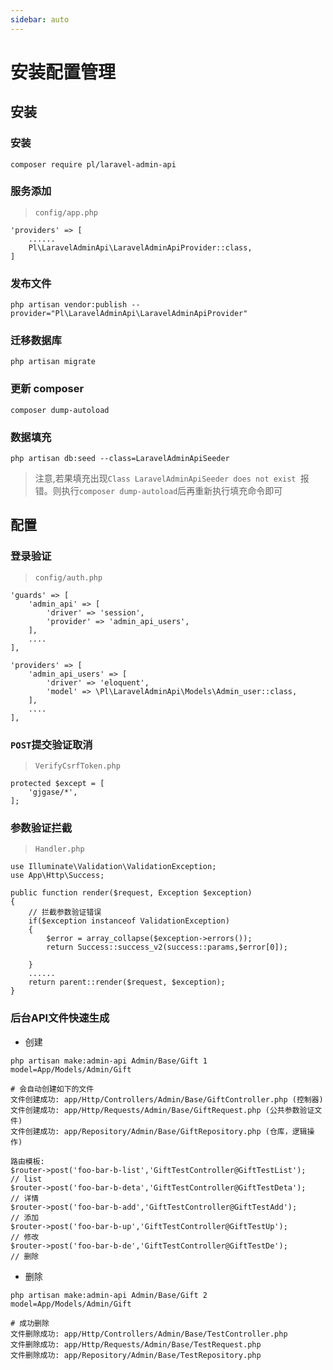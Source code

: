 ```yaml
---
sidebar: auto
---
```


# 安装配置管理

## 安装

### 安装
```
composer require pl/laravel-admin-api
```

### 服务添加

> `config/app.php`

```
'providers' => [
    ......
    Pl\LaravelAdminApi\LaravelAdminApiProvider::class,
]
```

### 发布文件
```
php artisan vendor:publish --provider="Pl\LaravelAdminApi\LaravelAdminApiProvider"
```

### 迁移数据库
```
php artisan migrate
```

### 更新 composer
``` 
composer dump-autoload
```

### 数据填充
```
php artisan db:seed --class=LaravelAdminApiSeeder
```

> 注意,若果填充出现`Class LaravelAdminApiSeeder does not exist `报错。则执行`composer dump-autoload`后再重新执行填充命令即可


## 配置

### 登录验证
> `config/auth.php`
```
'guards' => [
    'admin_api' => [
        'driver' => 'session',
        'provider' => 'admin_api_users',
    ],
    ....
],

'providers' => [
    'admin_api_users' => [
        'driver' => 'eloquent',
        'model' => \Pl\LaravelAdminApi\Models\Admin_user::class,
    ],
    ....
],
```

### `POST`提交验证取消
> `VerifyCsrfToken.php`
```
protected $except = [
    'gjgase/*',
];
```

### 参数验证拦截
>`Handler.php`
```
use Illuminate\Validation\ValidationException;
use App\Http\Success;

public function render($request, Exception $exception)
{
    // 拦截参数验证错误
    if($exception instanceof ValidationException)
    {
        $error = array_collapse($exception->errors());
        return Success::success_v2(success::params,$error[0]);

    }
    ......
    return parent::render($request, $exception);
}
```

### 后台API文件快速生成

- 创建
```
php artisan make:admin-api Admin/Base/Gift 1 model=App/Models/Admin/Gift

# 会自动创建如下的文件
文件创建成功: app/Http/Controllers/Admin/Base/GiftController.php (控制器)
文件创建成功: app/Http/Requests/Admin/Base/GiftRequest.php (公共参数验证文件)
文件创建成功: app/Repository/Admin/Base/GiftRepository.php (仓库，逻辑操作)

路由模板:
$router->post('foo-bar-b-list','GiftTestController@GiftTestList');    // list
$router->post('foo-bar-b-deta','GiftTestController@GiftTestDeta');    // 详情
$router->post('foo-bar-b-add','GiftTestController@GiftTestAdd');      // 添加
$router->post('foo-bar-b-up','GiftTestController@GiftTestUp');        // 修改
$router->post('foo-bar-b-de','GiftTestController@GiftTestDe');        // 删除
```

- 删除
```
php artisan make:admin-api Admin/Base/Gift 2 model=App/Models/Admin/Gift

# 成功删除
文件删除成功: app/Http/Controllers/Admin/Base/TestController.php
文件删除成功: app/Http/Requests/Admin/Base/TestRequest.php
文件删除成功: app/Repository/Admin/Base/TestRepository.php
```